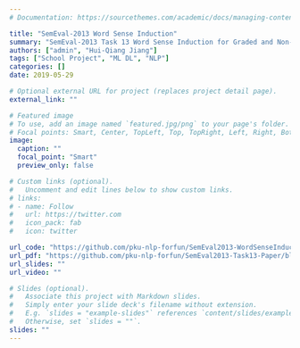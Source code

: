```yaml
---
# Documentation: https://sourcethemes.com/academic/docs/managing-content/

title: "SemEval-2013 Word Sense Induction"
summary: "SemEval-2013 Task 13 Word Sense Induction for Graded and Non-Graded Senses."
authors: ["admin", "Hui-Qiang Jiang"]
tags: ["School Project", "ML DL", "NLP"]
categories: []
date: 2019-05-29

# Optional external URL for project (replaces project detail page).
external_link: ""

# Featured image
# To use, add an image named `featured.jpg/png` to your page's folder.
# Focal points: Smart, Center, TopLeft, Top, TopRight, Left, Right, BottomLeft, Bottom, BottomRight.
image:
  caption: ""
  focal_point: "Smart"
  preview_only: false

# Custom links (optional).
#   Uncomment and edit lines below to show custom links.
# links:
# - name: Follow
#   url: https://twitter.com
#   icon_pack: fab
#   icon: twitter

url_code: "https://github.com/pku-nlp-forfun/SemEval2013-WordSenseInduction"
url_pdf: "https://github.com/pku-nlp-forfun/SemEval2013-Task13-Paper/blob/master/main.pdf"
url_slides: ""
url_video: ""

# Slides (optional).
#   Associate this project with Markdown slides.
#   Simply enter your slide deck's filename without extension.
#   E.g. `slides = "example-slides"` references `content/slides/example-slides.md`.
#   Otherwise, set `slides = ""`.
slides: ""
---
```


